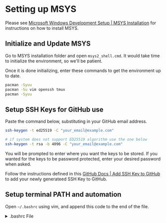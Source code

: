 # Setting up MSYS

Please see [Microsoft Windows Development Setup | MSYS Installation](./Windows%20Development%20Environment.md#msys2-installation) for instructions on how to install MSYS.

## Initialize and Update MSYS

Go to MSYS installation folder and open `msys2_shell.cmd`. It would take time to initialize the environment, so we'll be patient.

Once it is done initializing, enter these commands to get the environment up to date.

```bash
pacman -Syuu
pacman -Su vim openssh tmux
pacman -Syuu
```

## Setup SSH Keys for GitHub use

Paste the command below, substituting in your GitHub email address.

```bash
ssh-keygen -t ed25519 -C "your_email@example.com"

# if system does not support ED25519 algorithm use the one below
ssh-keygen -t rsa -b 4096 -C "your_email@example.com"
```

You will be prompted to enter where you want the keys to be stored. If you wanted for the keys to be password protected, enter your desired password when asked.

Follow the instructions defined in this [GitHub Docs | Add SSH Key to GitHub](https://docs.github.com/en/authentication/connecting-to-github-with-ssh/adding-a-new-ssh-key-to-your-github-account) to add your newly generateed SSH Key to GitHub.

## Setup terminal PATH and automation

Open `~/.bashrc` using vim, and append this code to the end of the file.

<details>
    <summary>.bashrc File</summary>

```bash
# This is the .bashrc file for the msys distro

export PATH=$PATH:/c/sw/git/bin:/c/sw/git/cmd # this is the git source version control
export PATH=$PATH:/c/sw/nvim-win64/bin # neovim installation path
export PATH=$PATH:/c/sw/mingw/bin # nuwen mingw GCC C compiler
export PATH=$PATH:/c/sw/python:/c/sw/python/scripts # we will include the python scripts path in order for the pip to work
export PATH=$PATH:/c/sw/nodejs # nodejs
export PATH=$PATH:/c/sw/rust/cargo/bin # rust
export PATH=$PATH:/c/sw/jdk/bin # java

# gcc setup
x_meow=/c/sw/mingw/include:/c/sw/mingw/include/freetype2
if [ -z $C_INCLUDE_PATH ]; then
    export C_INCLUDE_PATH=$x_meow
else
    export C_INCLUDE_PATH=$x_meow:$C_INCLUDE_PATH
fi

if [ -z $CPLUS_INCLUDE_PATH ]; then
    export CPLUS_INCLUDE_PATH=$x_meow
else
    export CPLUS_INCLUDE_PATH=$x_meow:$CPLUS_INCLUDE_PATH
fi

# JAVA SETUP
export JAVA_HOME=/c/sw/jdk

# nvim setup
export XDG_CONFIG_HOME=~/.config

# rust setup
export RUSTUP_HOME=/c/sw/rust/rustup
export CARGO_HOME=/c/sw/rust/cargo
export RUST_PATH=/c/sw/rust/cargo/bin

# setup ssh-agent and prevent multiple instance
env=~/.ssh/agent.env

agent_load_env () { test -f "$env" && . "$env" >| /dev/null ; }

agent_start () {
    (umask 077; ssh-agent >| "$env")
    . "$env" >| /dev/null ; }

agent_load_env

registerSSH () {
    SSH_FILE=$1
    if [ -z "$SSH_FILE" ]; then
        SSH_FILE=~/.ssh/rsa
    fi
    # agent_run_state: 0=agent running w/ key; 1=agent w/o key; 2=agent not running
    agent_run_state=$(ssh-add -l >| /dev/null 2>&1; echo $?)

    if [ ! "$SSH_AUTH_SOCK" ] || [ $agent_run_state = 2 ]; then
        agent_start
        ssh-add -t 600 $SSH_FILE
    elif [ "$SSH_AUTH_SOCK" ] && [ $agent_run_state = 1 ]; then
        ssh-add -t 600 $SSH_FILE
    else
        echo 'SSH KEYS VALID'
    fi
}

registerSSH

unset env
unset x_meow
```
</details>

